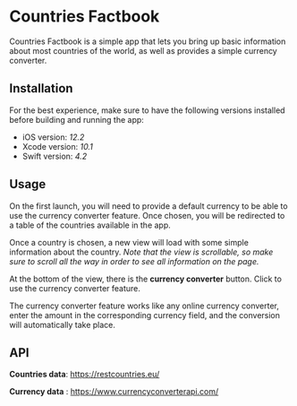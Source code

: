 # Countries Factbook

Countries Factbook is a simple app that lets you bring up basic information about most countries of the world, as well as provides a simple currency converter.

## Installation

For the best experience, make sure to have the following versions installed before building and running the app:

* iOS version: _12.2_
* Xcode version: _10.1_
* Swift version: _4.2_

## Usage

On the first launch, you will need to provide a default currency to be able to use the currency converter feature. Once chosen, you will be redirected to a table of the countries available in the app.

Once a country is chosen, a new view will load with some simple information about the country. _Note that the view is scrollable, so make sure to scroll all the way in order to see all information on the page._

At the bottom of the view, there is the **currency converter** button. Click to use the currency converter feature.

The currency converter feature works like any online currency converter, enter the amount in the corresponding currency field, and the conversion will automatically take place.

## API

**Countries data**: https://restcountries.eu/

**Currency data** : https://www.currencyconverterapi.com/
